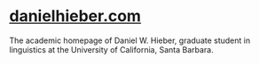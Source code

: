 # [danielhieber.com](https://danielhieber.com)

The academic homepage of Daniel W. Hieber, graduate student in linguistics at the University of California, Santa Barbara.
